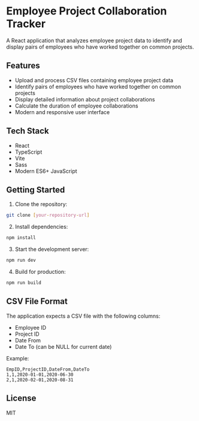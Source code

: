 # Employee Project Collaboration Tracker

A React application that analyzes employee project data to identify and display pairs of employees who have worked together on common projects.

## Features

- Upload and process CSV files containing employee project data
- Identify pairs of employees who have worked together on common projects
- Display detailed information about project collaborations
- Calculate the duration of employee collaborations
- Modern and responsive user interface

## Tech Stack

- React
- TypeScript
- Vite
- Sass
- Modern ES6+ JavaScript

## Getting Started

1. Clone the repository:
```bash
git clone [your-repository-url]
```

2. Install dependencies:
```bash
npm install
```

3. Start the development server:
```bash
npm run dev
```

4. Build for production:
```bash
npm run build
```

## CSV File Format

The application expects a CSV file with the following columns:
- Employee ID
- Project ID
- Date From
- Date To (can be NULL for current date)

Example:
```csv
EmpID,ProjectID,DateFrom,DateTo
1,1,2020-01-01,2020-06-30
2,1,2020-02-01,2020-08-31
```

## License

MIT

